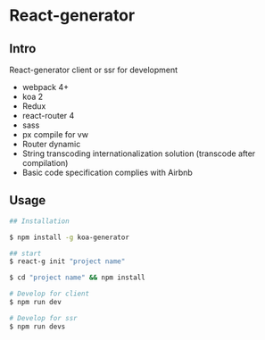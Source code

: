 # React-generator

## Intro
React-generator client or ssr for development

* webpack 4+
* koa 2
* Redux
* react-router 4
* sass
* px compile for vw
* Router dynamic
* String transcoding internationalization solution (transcode after compilation)
* Basic code specification complies with Airbnb

## Usage
```sh
## Installation

$ npm install -g koa-generator

## start
$ react-g init "project name"

$ cd "project name" && npm install

# Develop for client
$ npm run dev

# Develop for ssr
$ npm run devs
```
